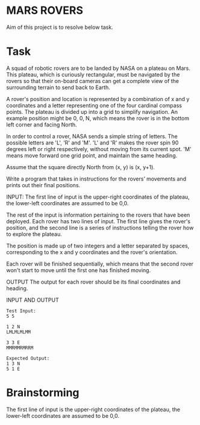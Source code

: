 # MARS ROVERS 
Aim of this project is to resolve below task.

# Task
A squad of robotic rovers are to be landed by NASA on a plateau on Mars. This plateau, which is curiously rectangular, must be navigated by the rovers so that their on-board cameras can get a complete view of the surrounding terrain to send back to Earth. 
 
A rover's position and location is represented by a combination of x and y coordinates and a letter representing one of the four cardinal compass points. The plateau is divided up into a grid to simplify navigation. An example position might be 0, 0, N, which means the rover is in the bottom left corner and facing North. 
 
In order to control a rover, NASA sends a simple string of letters. The possible letters are 'L', 'R' and 'M'. 'L' and 'R' makes the rover spin 90 degrees left or right respectively, without moving from its current spot. 'M' means move forward one grid point, and maintain the same heading. 
 
Assume that the square directly North from (x, y) is (x, y+1). 
 
Write a program that takes in instructions for the rovers’ movements and prints out their final positions. 
 
INPUT: The first line of input is the upper-right coordinates of the plateau, the lower-left coordinates are assumed to be 0,0. 
 
The rest of the input is information pertaining to the rovers that have been deployed. Each rover has two lines of input. The first line gives the rover's position, and the second line is a series of instructions telling the rover how to explore the plateau. 
 
The position is made up of two integers and a letter separated by spaces, corresponding to the x and y coordinates and the rover's orientation. 
 
Each rover will be finished sequentially, which means that the second rover won't start to move until the first one has finished moving. 
 
OUTPUT The output for each rover should be its final coordinates and heading. 
 
INPUT AND OUTPUT 
 
``` text
Test Input:
5 5

1 2 N
LMLMLMLMM

3 3 E
MMRMMRMRRM
 
Expected Output:
1 3 N
5 1 E
```

# Brainstorming 
The first line of input is the upper-right coordinates of the plateau, the lower-left coordinates are assumed to be 0,0.
